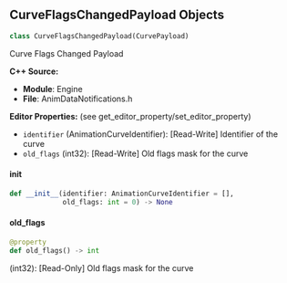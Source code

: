 ## CurveFlagsChangedPayload Objects

```python
class CurveFlagsChangedPayload(CurvePayload)
```

Curve Flags Changed Payload

**C++ Source:**

- **Module**: Engine
- **File**: AnimDataNotifications.h

**Editor Properties:** (see get_editor_property/set_editor_property)

- ``identifier`` (AnimationCurveIdentifier):  [Read-Write] Identifier of the curve
- ``old_flags`` (int32):  [Read-Write] Old flags mask for the curve

<a id="unreal.CurveFlagsChangedPayload.__init__"></a>

#### __init__

```python
def __init__(identifier: AnimationCurveIdentifier = [],
             old_flags: int = 0) -> None
```

<a id="unreal.CurveFlagsChangedPayload.old_flags"></a>

#### old_flags

```python
@property
def old_flags() -> int
```

(int32):  [Read-Only] Old flags mask for the curve

<a id="unreal.AttributePayload"></a>